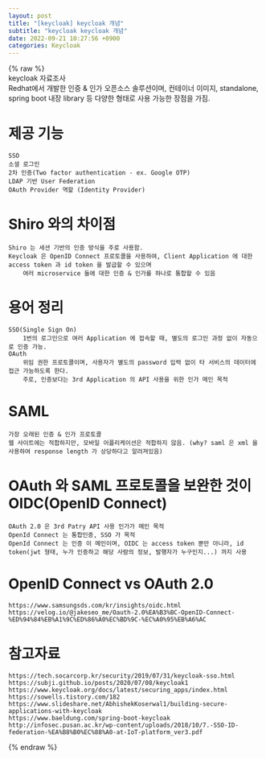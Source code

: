 ```yaml
---  
layout: post  
title: "[keycloak] keycloak 개념"  
subtitle: "keycloak keycloak 개념"  
date: 2022-09-21 10:27:56 +0900  
categories: Keycloak  
---  
```

{% raw %}  
keycloak 자료조사  
	Redhat에서 개발한 인증 & 인가 오픈소스 솔루션이며, 컨테이너 이미지,  standalone, spring boot 내장 library 등 다양한 형태로 사용 가능한 장점을 가짐.  
  
# 제공 기능  
	SSO  
	소셜 로그인  
	2차 인증(Two factor authentication - ex. Google OTP)  
	LDAP 기반 User Federation  
	OAuth Provider 역할 (Identity Provider)  
  
# Shiro 와의 차이점  
	Shiro 는 세션 기반의 인증 방식을 주로 사용함.  
	Keycloak 은 OpenID Connect 프로토콜을 사용하여, Client Application 에 대한 access token 과 id token 을 발급할 수 있으며  
		여러 microservice 들에 대한 인증 & 인가를 하나로 통합할 수 있음  
  
# 용어 정리  
	SSO(Single Sign On)  
		1번의 로그인으로 여러 Application 에 접속할 때, 별도의 로그인 과정 없이 자동으로 인증 가능.  
	OAuth  
		위임 권한 프로토콜이며, 사용자가 별도의 password 입력 없이 타 서비스의 데이터에 접근 가능하도록 한다.  
		주로, 인증보다는 3rd Application 의 API 사용을 위한 인가 메인 목적  
  
# SAML  
	가장 오래된 인증 & 인가 프로토콜  
	웹 사이트에는 적합하지만, 모바일 어플리케이션은 적합하지 않음. (why? saml 은 xml 을 사용하여 response length 가 상당하다고 알려져있음)  
  
# OAuth 와 SAML 프로토콜을 보완한 것이 OIDC(OpenID Connect)  
	OAuth 2.0 은 3rd Patry API 사용 인가가 메인 목적  
	OpenId Connect 는 통합인증, SSO 가 목적  
	OpenId Connect 는 인증 이 메인이며, OIDC 는 access token 뿐만 아니라, id token(jwt 형태, 누가 인증하고 해당 사람의 정보, 발행자가 누구인지...) 까지 사용  
  
# OpenID Connect vs OAuth 2.0  
	https://www.samsungsds.com/kr/insights/oidc.html  
	https://velog.io/@jakeseo_me/Oauth-2.0%EA%B3%BC-OpenID-Connect-%ED%94%84%EB%A1%9C%ED%86%A0%EC%BD%9C-%EC%A0%95%EB%A6%AC  
  
# 참고자료  
	https://tech.socarcorp.kr/security/2019/07/31/keycloak-sso.html  
	https://subji.github.io/posts/2020/07/08/keycloak1  
	https://www.keycloak.org/docs/latest/securing_apps/index.html  
	https://sowells.tistory.com/182  
	https://www.slideshare.net/AbhishekKoserwal1/building-secure-applications-with-keycloak  
	https://www.baeldung.com/spring-boot-keycloak  
	http://infosec.pusan.ac.kr/wp-content/uploads/2018/10/7.-SSO-ID-federation-%EA%B8%B0%EC%88%A0-at-IoT-platform_ver3.pdf  
  
{% endraw %}